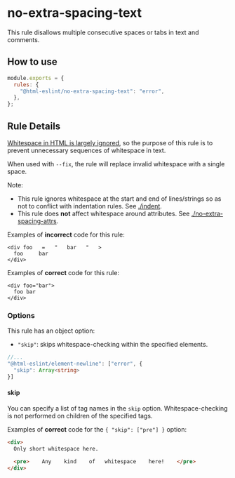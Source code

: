 # no-extra-spacing-text

This rule disallows multiple consecutive spaces or tabs in text and comments.

## How to use

```js,.eslintrc.js
module.exports = {
  rules: {
    "@html-eslint/no-extra-spacing-text": "error",
  },
};
```

## Rule Details

[Whitespace in HTML is largely ignored](https://developer.mozilla.org/en-US/docs/Web/API/Document_Object_Model/Whitespace), so the purpose of this rule is to prevent unnecessary sequences of whitespace in text.

When used with `--fix`, the rule will replace invalid whitespace with a single space.

Note:

- This rule ignores whitespace at the start and end of lines/strings so as not to conflict with indentation rules. See [./indent](@html-eslint/indent).
- This rule does **not** affect whitespace around attributes. See [./no-extra-spacing-attrs](@html-eslint/no-extra-spacing-attrs).

Examples of **incorrect** code for this rule:

```html,incorrect
<div foo   =   "   bar   "   >
  foo     bar
</div>
```

Examples of **correct** code for this rule:

```html,correct
<div foo="bar">
  foo bar
</div>
```

### Options

This rule has an object option:

- `"skip"`: skips whitespace-checking within the specified elements.

```ts
//...
"@html-eslint/element-newline": ["error", {
  "skip": Array<string>
}]
```

#### skip

You can specify a list of tag names in the `skip` option.
Whitespace-checking is not performed on children of the specified tags.

Examples of **correct** code for the `{ "skip": ["pre"] }` option:

<!-- prettier-ignore -->
```html
<div>
  Only short whitespace here.

  <pre>    Any    kind    of   whitespace    here!    </pre>
</div>
```
